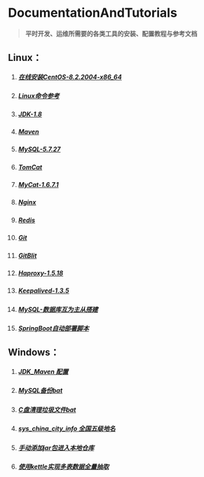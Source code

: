 # DocumentationAndTutorials #

> #### 平时开发、运维所需要的各类工具的安装、配置教程与参考文档 ####

## Linux： ##

1. ##### [在线安装CentOS-8.2.2004-x86_64](Linux/在线安装CentOS-8.2.2004-x86_64.md) #####
2. ##### [Linux命令参考](Linux/Linux命令参考.html) #####
3. ##### [JDK-1.8](Linux/JDK-1.8.md) #####
4. ##### [Maven](Linux/Maven.md) #####
5. ##### [MySQL-5.7.27](Linux/MySQL-5.7.27.md) #####
6. ##### [TomCat](Linux/TomCat.md)  #####
7. ##### [MyCat-1.6.7.1](Linux/MyCat-1.6.7.1.md) #####
8. ##### [Nginx](Linux/Nginx.md) #####
9. ##### [Redis](Linux/Redis.md) #####
10. ##### [Git](Linux/Git.md) #####
11. ##### [GitBlit](Linux/GitBlit.md) #####
12. ##### [Haproxy-1.5.18](Linux/Haproxy-1.5.18.md) #####
13. ##### [Keepalived-1.3.5](Linux/Keepalived-1.3.5.md) #####
14. ##### [MySQL-数据库互为主从搭建](Linux/MySQL-Master-Slave.md) #####
15. ##### [SpringBoot自动部署脚本](Linux/SpringBoot自动部署脚本.md) #####

## Windows： ##
1. ##### [JDK_Maven 配置](Windows/JDK-Maven.md) #####
2. ##### [MySQL备份bat](Windows/MySQL备份bat.md)  #####
3. ##### [C盘清理垃圾文件bat](Windows/C盘清理垃圾文件bat.md)  #####
4. ##### [sys_china_city_info 全国五级地名](Windows/sys_china_city_info.sql) #####
5. ##### [手动添加jar包进入本地仓库](Windows/手动添加jar包进入本地仓库.md) #####
6. ##### [使用kettle实现多表数据全量抽取](Windows/使用kettle实现多表数据全量抽取/readMe.md) #####
